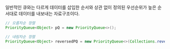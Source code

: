 
일반적인 큐와는 다르게 데이터를 삽입한 순서와 상관 없이 정의된 우선순위가 높은 순서대로 데이터를 내보내는 자료구조이다.

~~~ java
// 오름차순 정렬
PriorityQueue<Object> pQ = new PriorityQueue<>();  

// 내림차순 정렬
PriorityQueue<Object> reversedPQ = new PriorityQueue<>(Collections.reverseOrder());
~~~

